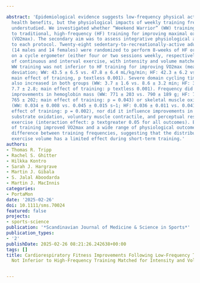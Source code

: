---
abstract: 'Epidemiological evidence suggests low-frequency physical activity provides
  health benefits, but the physiological impacts of weekly training frequency are
  understudied. We investigated whether “Weekend Warrior” (WW) training was inferior
  to traditional, high-frequency (HF) training for improving maximal oxygen uptake
  (V̇O2max). The secondary aim was to assess integrative physiological adaptations
  to each protocol. Twenty-eight sedentary-to-recreationally-active adults aged 18–45 years
  (14 males and 14 females) were randomized to perform 8-weeks of HF or WW training
  on a cycle ergometer (either four or two sessions weekly, respectively), consisting
  of continuous and interval exercise, with intensity and volume matched between groups.
  WW training was not inferior to HF training for improving V̇O2max (mean ± standard
  deviation; WW: 43.5 ± 6.5 vs. 47.8 ± 6.4 mL/kg/min; HF: 42.3 ± 6.2 vs. 47.3 ± 6.7;
  main effect of training, p textless 0.001). Severe domain cycling time-to-task-failure
  also increased in both groups (WW: 3.7 ± 1.6 vs. 8.6 ± 3.2 min; HF: 3.5 ± 0.9 vs.
  7.7 ± 2.8; main effect of training: p textless 0.001). Frequency did not affect
  improvements in hemoglobin mass (WW: 771 ± 203 vs. 790 ± 189 g; HF: 754 ± 185 vs.
  765 ± 202; main effect of training: p = 0.043) or skeletal muscle oxidative capacity
  (WW: 0.034 ± 0.008 vs. 0.045 ± 0.015 s−1; HF: 0.036 ± 0.011 vs. 0.041 ± 0.010; main
  effect of training: p = 0.002), nor did it influence improvements in cardiorespiratory,
  substrate oxidation, voluntary muscle contractile, and perceptual responses to submaximal
  exercise (interaction effect: p textgreater 0.05 for all outcomes). Eight weeks
  of training improved V̇O2max and a wide range of physiological outcomes with no
  difference between training frequencies, suggesting that the distribution of weekly
  exercise volume has a limited effect during short-term training.'
authors:
- Thomas R. Tripp
- Rachel S. Ghitter
- Hilkka Kontro
- Sarah J. Hargrave
- Martin J. Gibala
- S. Jalal Aboodarda
- Martin J. MacInnis
categories:
- PortaMon
date: '2025-02-26'
doi: 10.1111/sms.70024
featured: false
projects:
- sports-science
publication: '*Scandinavian Journal of Medicine & Science in Sports*'
publication_types:
- '2'
publishDate: 2025-02-26 08:21:26.242638+00:00
tags: []
title: Cardiorespiratory Fitness Improvements Following Low‐Frequency Training Are
  Not Inferior to High‐Frequency Training Matched for Intensity and Volume

---
